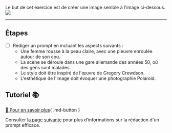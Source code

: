 <style>.md-footer{display:none;}</style>
Le but de cet exercice est de créer une image semble à l'image ci-dessous. 
<img src="../assets/image/01_prompt_pieuvre.png">
***

## Étapes

- [ ] Rédiger un prompt en incluant les aspects suivants :
   - Une femme rousse à la peau claire, avec une pieuvre enroulée autour de son cou.
   - La scène se déroule dans une gare allemande des années 50, où des gens sont malades.
   - Le style doit être inspiré de l'œuvre de Gregory Crewdson.
   - L'esthétique de l'image doit évoquer une photographie Polaroid.


## Tutoriel 📚

[📖 Pour en savoir plus](https://cmontmorency365-my.sharepoint.com/personal/flpilote_cmontmorency_qc_ca/_layouts/15/stream.aspx?id=%2Fpersonal%2Fflpilote%5Fcmontmorency%5Fqc%5Fca%2FDocuments%2F01%5Fcours%2F01%5Fcollege%2Fai%2Fmidjourney%2F02%5Fprompt%2Emov&nav=eyJyZWZlcnJhbEluZm8iOnsicmVmZXJyYWxBcHAiOiJPbmVEcml2ZUZvckJ1c2luZXNzIiwicmVmZXJyYWxBcHBQbGF0Zm9ybSI6IldlYiIsInJlZmVycmFsTW9kZSI6InZpZXciLCJyZWZlcnJhbFZpZXciOiJNeUZpbGVzTGlua0NvcHkifX0&nav=eyJyZWZlcnJhbEluZm8iOnsicmVmZXJyYWxBcHAiOiJPbmVEcml2ZUZvckJ1c2luZXNzIiwicmVmZXJyYWxBcHBQbGF0Zm9ybSI6IldlYiIsInJlZmVycmFsTW9kZSI6InZpZXciLCJyZWZlcnJhbFZpZXciOiJNeUZpbGVzTGlua0NvcHkifX0&ga=1){ .md-button }   <br>

Consulter [la page suivante](../ai/prompt.md) pour plus d’informations sur la rédaction d'un prompt efficace.

